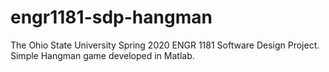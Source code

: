 # engr1181-sdp-hangman
The Ohio State University Spring 2020 ENGR 1181 Software Design Project. Simple Hangman game developed in Matlab.

